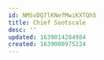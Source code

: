 ```yaml
---
id: NMSvDQ7lKNefMwiKXTQh5
title: Chief Sootscale
desc: ''
updated: 1639014284984
created: 1639008975224
---
```



